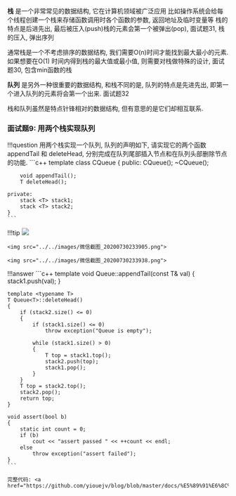 

**栈**  是一个非常常见的数据结构, 它在计算机领域被广泛应用
比如操作系统会给每个线程创建一个栈来存储函数调用时各个函数的参数, 返回地址及临时变量等
栈的特点是后进先出, 最后被压入(push)栈的元素会第一个被弹出(pop), 面试题31, 栈的压入, 弹出序列

通常栈是一个不考虑排序的数据结构, 我们需要O(n)时间才能找到最大最小的元素. 
如果想要在O(1) 时间内得到栈的最大值或最小值, 则需要对栈做特殊的设计, 面试题30, 包含min函数的栈

**队列**  是另外一种很重要的数据结构, 和栈不同的是, 队列的特点是先进先出, 即第一个进入队列的元素将会第一个出来. 面试题32

栈和队列虽然是特点针锋相对的数据结构, 但有意思的是它们却相互联系.

### 面试题9: 用两个栈实现队列

!!!question
	用两个栈实现一个队列, 队列的声明如下, 请实现它的两个函数 appendTail 和 deleteHead, 分别完成在队列尾部插入节点和在队列头部删除节点的功能.
	```c++
	template <typename T> class CQueue
	{
	public:
		CQueue();
		~CQueue();

		void appendTail();
		T deleteHead();

	private:
		stack <T> stack1;
		stack <T> stack2;
	}
	```

!!!tip
	<img src="../../images/微信截图_20200730233839.png">

	<img src="../../images/微信截图_20200730233905.png">

	<img src="../../images/微信截图_20200730233938.png">

!!!answer
	```c++
	template <typename T>
	void Queue<T>::appendTail(const T& val)
	{
	    stack1.push(val);
	}

	template <typename T>
	T Queue<T>::deleteHead()
	{
	    if (stack2.size() <= 0)
	    {
	        if (stack1.size() <= 0)
	            throw exception("Queue is empty");

	        while (stack1.size() > 0)
	        {
	            T top = stack1.top();
	            stack2.push(top);
	            stack1.pop();
	        }
	    }
	    T top = stack2.top();
	    stack2.pop();
	    return top;
	}

	void assert(bool b)
	{
	    static int count = 0;
	    if (b)
	        cout << "assert passed " << ++count << endl;
	    else
	        throw exception("assert failed");
	}
	```

	完整代码: <a href="https://github.com/yiouejv/blog/blob/master/docs/%E5%89%91%E6%8C%87offer/codes/stackBuildQueue.cpp">stackBuildQueue</a>